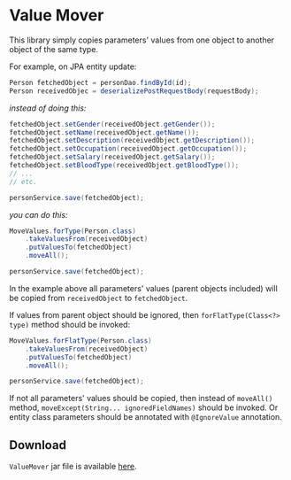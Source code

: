 # Value Mover

This library simply copies parameters' values from one object to another object of the same type.

For example, on JPA entity update:
```java
Person fetchedObject = personDao.findById(id);
Person receivedObjec = deserializePostRequestBody(requestBody);
```
*instead of doing this:*
```java
fetchedObject.setGender(receivedObject.getGender());
fetchedObject.setName(receivedObject.getName());
fetchedObject.setDescription(receivedObject.getDescription());
fetchedObject.setOccupation(receivedObject.getOccupation());
fetchedObject.setSalary(receivedObject.getSalary());
fetchedObject.setBloodType(receivedObject.getBloodType());
// ...
// etc.

personService.save(fetchedObject);
```
*you can do this:*
```java
MoveValues.forType(Person.class)
    .takeValuesFrom(receivedObject)
    .putValuesTo(fetchedObject)
    .moveAll();

personService.save(fetchedObject);
```

In the example above all parameters' values (parent objects included) will be copied from `receivedObject` 
to `fetchedObject`.

If values from parent object should be ignored, then `forFlatType(Class<?> type)` method should be invoked:
```java
MoveValues.forFlatType(Person.class)
    .takeValuesFrom(receivedObject)
    .putValuesTo(fetchedObject)
    .moveAll();

personService.save(fetchedObject);
```

If not all parameters' values should be copied, then instead of `moveAll()` method, 
`moveExcept(String... ignoredFieldNames)` should be invoked. Or entity class parameters should be annotated 
with `@IgnoreValue` annotation.

## Download
`ValueMover` jar file is available [here](http://narmontas.info/java_projects/value_mover/value-mover-0.2.0.jar).
